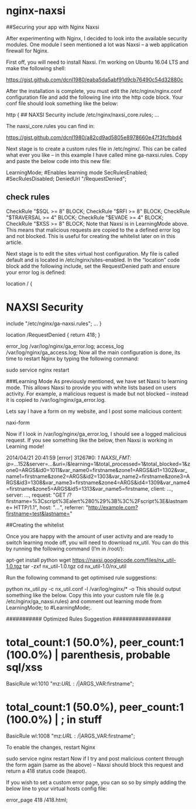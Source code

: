 # nginx-naxsi

##Securing your app with Nginx Naxsi

After experimenting with Nginx, I decided to look into the available security modules. One module I seen mentioned a lot was Naxsi – a web application firewall for Nginx.

First off, you will need to install Naxsi. I’m working on Ubuntu 16.04 LTS and make the following shell:

https://gist.github.com/dcnl1980/eaba5da5abf91d9cb76490c54d32880c

After the installation is complete, you must edit the /etc/nginx/nginx.conf configuration file and add the following line into the http code block. Your conf file should look something like the below:


http {
    ## NAXSI Security
    include /etc/nginx/naxsi_core.rules;
    ...
    
The naxsi_core.rules you can find in:

https://gist.github.com/dcnl1980/a82cd9ad5805e8978660e47f3fcfbbd4
   
Next stage is to create a custom rules file in /etc/nginx/. This can be called what ever you like – in this example I have called mine ga-naxsi.rules. Copy and paste the below code into this new file:

LearningMode; #Enables learning mode
 SecRulesEnabled;
 #SecRulesDisabled;
 DeniedUrl "/RequestDenied";
 ## check rules
 CheckRule "$SQL >= 8" BLOCK;
 CheckRule "$RFI >= 8" BLOCK;
 CheckRule "$TRAVERSAL >= 4" BLOCK;
 CheckRule "$EVADE >= 4" BLOCK;
 CheckRule "$XSS >= 8" BLOCK;
Note that Naxsi is in LearningMode above. This means that malicious requests are copied to the a defined error log and not blocked. This is useful for creating the whitelist later on in this article.

Next stage is to edit the sites virtual host configuration. My file is called default and is located in /etc/nginx/sites-enabled. In the “location” code block add the following include, set the RequestDenied path and ensure your error log is defined:

location / {
   # NAXSI Security
   include "/etc/nginx/ga-naxsi.rules";
   ...
}
 
location /RequestDenied {
    return 418;
}
 
error_log /var/log/nginx/ga_error.log;
access_log /var/log/nginx/ga_access.log;
Now all the main configuration is done, its time to restart Nginx by typing the following command:

sudo service nginx restart

###Learning Mode
As previously mentioned, we have set Naxsi to learning mode. This allows Naxsi to provide you with white lists based on users activity. For example, a malicious request is made but not blocked – instead it is copied to /var/log/nginx/ga_error.log.

Lets say I have a form on my website, and I post some malicious content:

naxi-form

Now if I look in /var/log/nginx/ga_error.log, I should see a logged malicious request. If you see something like the below, then Naxsi is working in Learning mode!


2014/04/21 20:41:59 [error] 31267#0: *1 NAXSI_FMT: ip=*.*.*.152&server=*.*.*.*&uri=/&learning=1&total_processed=1&total_blocked=1&zone0=ARGS&id0=1011&var_name0=firstname&zone1=ARGS&id1=1302&var_name1=firstname&zone2=ARGS&id2=1303&var_name2=firstname&zone3=ARGS&id3=1308&var_name3=firstname&zone4=ARGS&id4=1309&var_name4=firstname&zone5=ARGS&id5=1313&var_name5=firstname, client: *.*.*.*, server: *.*.*.*, request: "GET /?firstname=%3Cscript%3Ealert%280%29%3B%3C%2Fscript%3E&lastname= HTTP/1.1", host: "*.*.*.*", referrer: "http://example.com?firstname=test&lastname="

##Creating the whitelist

Once you are happy with the amount of user activity and are ready to switch learning mode off, you will need to download nx_util. You can do this by running the following command (I’m in /root/):

apt-get install python
wget https://naxsi.googlecode.com/files/nx_util-1.0.tgz
tar -zxf nx_util-1.0.tgz
cd nx_util-1.0/nx_util

Run the following command to get optimised rule suggestions:

python nx_util.py -c nx_util.conf -l /var/log/nginx/* -o
This should output something like the below. Copy this into your custom rule file (e.g /etc/nginx/ga_naxsi.rules) and comment out learning mode from LearningMode; to #LearningMode;.

########### Optimized Rules Suggestion ##################
# total_count:1 (50.0%), peer_count:1 (100.0%) | parenthesis, probable sql/xss
BasicRule wl:1010 "mz:$URL:/|$ARGS_VAR:firstname";
# total_count:1 (50.0%), peer_count:1 (100.0%) | ; in stuff
BasicRule wl:1008 "mz:$URL:/|$ARGS_VAR:firstname";

To enable the changes, restart Nginx

sudo service nginx restart
Now if I try and post malicious content through the form again (same as the above) – Naxsi should block this request and return a 418 status code (teapot).

If you wish to set a custom error page, you can so so by simply adding the below line to your virtual hosts config file:

error_page 418 /418.html;
